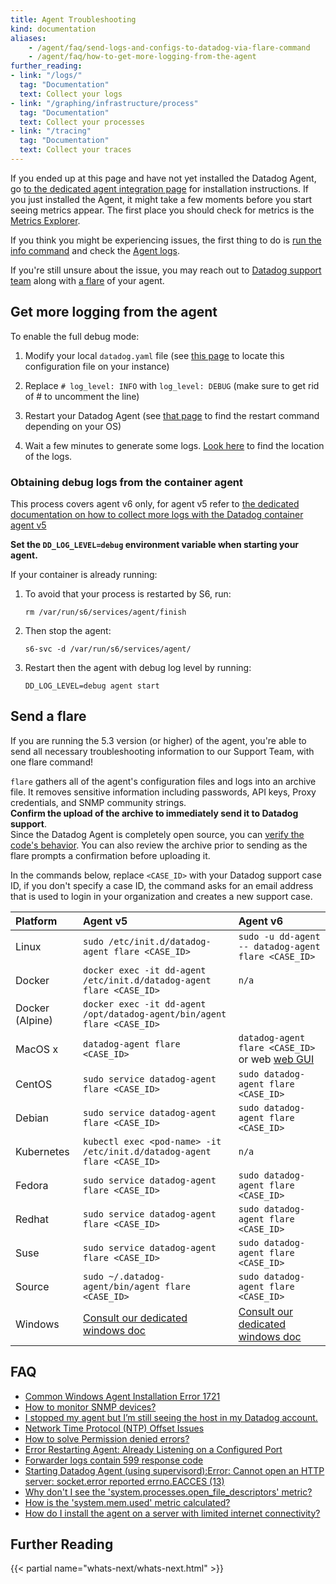 ```yaml
---
title: Agent Troubleshooting
kind: documentation
aliases:
    - /agent/faq/send-logs-and-configs-to-datadog-via-flare-command
    - /agent/faq/how-to-get-more-logging-from-the-agent
further_reading:
- link: "/logs/"
  tag: "Documentation"
  text: Collect your logs
- link: "/graphing/infrastructure/process"
  tag: "Documentation"
  text: Collect your processes
- link: "/tracing"
  tag: "Documentation"
  text: Collect your traces
---
```


If you ended up at this page and have not yet installed the Datadog Agent, go [to the dedicated agent integration page](https://app.datadoghq.com/account/settings#agent) for installation instructions. If you just installed the Agent, it might take a few moments before you start seeing metrics appear. The first place you should check for metrics is the [Metrics Explorer](https://app.datadoghq.com/metric/explorer).

If you think you might be experiencing issues, the first thing to do is [run the info command](/agent/#agent-status-and-information) and check the [Agent logs](/agent/#log-locations).

If you're still unsure about the issue, you may reach out to [Datadog support team](/help) along with [a flare](#send-a-flare) of your agent.

## Get more logging from the agent

To enable the full debug mode:

1. Modify your local `datadog.yaml` file (see [this page](/agent/#configuration-file) to locate this configuration file on your instance)

2. Replace `# log_level: INFO` with `log_level: DEBUG` (make sure to get rid of # to uncomment the line)

3. Restart your Datadog Agent (see [that page](/agent/faq/agent-commands) to find the restart command depending on your OS)

4. Wait a few minutes to generate some logs. [Look here](/agent/#log-locations) to find the location of the logs.

### Obtaining debug logs from the container agent

This process covers agent v6 only, for agent v5 refer to [the dedicated documentation on how to collect more logs with the Datadog container agent v5](/agent/faq/agent-5-container-more-log)

**Set the `DD_LOG_LEVEL=debug` environment variable when starting your agent.**

If your container is already running:

1. To avoid that your process is restarted by S6, run:  
    
    `rm /var/run/s6/services/agent/finish`

2. Then stop the agent:
    
    ```
    s6-svc -d /var/run/s6/services/agent/
    ```

3. Restart then the agent with debug log level by running:
    
    ```
    DD_LOG_LEVEL=debug agent start
    ```

## Send a flare

If you are running the 5.3 version (or higher) of the agent, you're able to send all necessary troubleshooting information to our Support Team, with one flare command!

`flare` gathers all of the agent's configuration files and logs into an archive file. It removes sensitive information including passwords, API keys, Proxy credentials, and SNMP community strings.  
**Confirm the upload of the archive to immediately send it to Datadog support**.  
Since the Datadog Agent is completely open source, you can [verify the code's behavior](https://github.com/DataDog/dd-agent/blob/master/utils/flare.py). You can also review the archive prior to sending as the flare prompts a confirmation before uploading it.  

In the commands below, replace `<CASE_ID>` with your Datadog support case ID, if you don't specify a case ID, the command asks for an email address that is used to login in your organization and creates a new support case.

|Platform|Agent v5 |Agent v6|
|:--------|:-----|:--------|
|Linux| `sudo /etc/init.d/datadog-agent flare <CASE_ID>` | `sudo -u dd-agent -- datadog-agent flare <CASE_ID>`|
|Docker|`docker exec -it dd-agent /etc/init.d/datadog-agent flare <CASE_ID>`|`n/a`|
|Docker (Alpine)|`docker exec -it dd-agent /opt/datadog-agent/bin/agent flare <CASE_ID>`||
|MacOS x|`datadog-agent flare <CASE_ID>`              | `datadog-agent flare <CASE_ID>` or web [web GUI](/agent/#using-the-gui)
|CentOS| `sudo service datadog-agent flare <CASE_ID>`              | `sudo datadog-agent flare <CASE_ID>`              |
|Debian| `sudo service datadog-agent flare <CASE_ID>`              | `sudo datadog-agent flare <CASE_ID>`              |
|Kubernetes|`kubectl exec <pod-name> -it /etc/init.d/datadog-agent flare <CASE_ID>`|`n/a`|
|Fedora|`sudo service datadog-agent flare <CASE_ID>`              | `sudo datadog-agent flare <CASE_ID>`              |
|Redhat|`sudo service datadog-agent flare <CASE_ID>`              | `sudo datadog-agent flare <CASE_ID>`              |
|Suse|`sudo service datadog-agent flare <CASE_ID>`              | `sudo datadog-agent flare <CASE_ID>`              |
|Source|`sudo ~/.datadog-agent/bin/agent flare <CASE_ID>`|`sudo datadog-agent flare <CASE_ID>`|
|Windows|[Consult our dedicated windows doc](/agent/basic_agent_usage/windows/#send-a-flare)|[Consult our dedicated windows doc](/agent/basic_agent_usage/windows/#send-a-flare)|

## FAQ

* [Common Windows Agent Installation Error 1721](/agent/faq/common-windows-agent-installation-error-1721)
* [How to monitor SNMP devices?](/agent/faq/how-to-monitor-snmp-devices)
* [I stopped my agent but I’m still seeing the host in my Datadog account.](/agent/faq/i-stoped-my-agent-but-i-m-still-seeing-the-host)
* [Network Time Protocol (NTP) Offset Issues](/agent/faq/network-time-protocol-ntp-offset-issues)
* [How to solve Permission denied errors?](/agent/faq/how-to-solve-permission-denied-errors)
* [Error Restarting Agent: Already Listening on a Configured Port](/agent/faq/error-restarting-agent-already-listening-on-a-configured-port)
* [Forwarder logs contain 599 response code](/agent/faq/forwarder-logs-contain-599-response-code)
* [Starting Datadog Agent (using supervisord):Error: Cannot open an HTTP server: socket.error reported errno.EACCES (13)](/agent/faq/cannot-open-an-http-server-socket-error-reported-errno-eacces-13)
* [Why don't I see the 'system.processes.open_file_descriptors' metric?](/agent/faq/why-don-t-i-see-the-system-processes-open-file-descriptors-metric)
* [How is the 'system.mem.used' metric calculated?](/agent/faq/how-is-the-system-mem-used-metric-calculated)
* [How do I install the agent on a server with limited internet connectivity?](/agent/faq/how-do-i-install-the-agent-on-a-server-with-limited-internet-connectivity)

## Further Reading

{{< partial name="whats-next/whats-next.html" >}}
